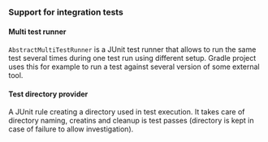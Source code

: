 ### Support for integration tests

#### Multi test runner

`AbstractMultiTestRunner` is a JUnit test runner that allows to run the same test several times
during one test run using different setup.
Gradle project uses this for example to run a test against several version of some external tool.

#### Test directory provider

A JUnit rule creating a directory used in test execution.
It takes care of directory naming, creatins and cleanup is test passes (directory is kept in case of failure to allow investigation).
